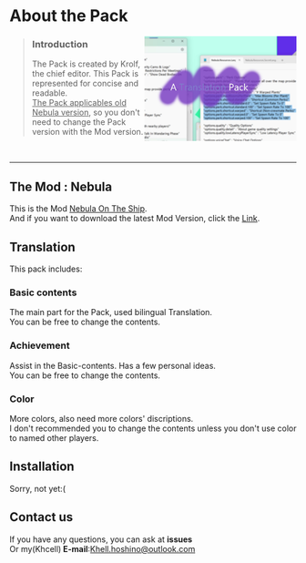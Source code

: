 # About the Pack
<img align="right" src="Resources/Image.jpg" width="53%" />
<p align="left">

> ### Introduction
>
> The Pack is created by Krolf, the chief editor. This Pack is represented for concise and readable.<br><ins>The Pack applicables old Nebula version</ins>, so you don't need to change the Pack version with the Mod version.
<br>
</p>

---
## The Mod : Nebula 
This is the Mod [Nebula On The Ship](https://github.com/Dolly1016/Nebula).<br>And if you want to download the latest Mod Version, click the [Link](https://github.com/Dolly1016/Nebula/releases/latest).
## Translation
This pack includes:
### Basic contents
The main part for the Pack, used bilingual Translation.<br>You can be free to change the contents.
### Achievement
Assist in the Basic-contents. Has a few personal ideas.<br>You can be free to change the contents.
### Color
More colors, also need more colors' discriptions.<br>I don't recommended you to change the contents unless you don't use color to named other players.
## Installation
Sorry, not yet:(
## Contact us
If you have any questions, you can ask at <b>issues</b><br>Or my(Khcell)<b> E-mail</b>:Khell.hoshino@outlook.com
